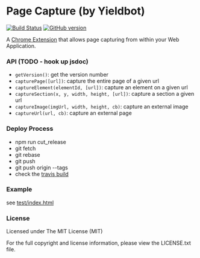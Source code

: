 # Page Capture (by Yieldbot)

[![Build Status](https://travis-ci.org/yieldbot/page_capture.svg?branch=master)](https://travis-ci.org/yieldbot/page_capture)
[![GitHub version](https://badge.fury.io/gh/yieldbot%2Fpage_capture.svg)](https://badge.fury.io/gh/yieldbot%2Fpage_capture)

A [Chrome Extension](https://chrome.google.com/webstore/detail/page-capture-by-yieldbot/jalljeamdfcpcigocpbgfbebdjfmpdof) that allows page capturing from within your Web Application.

### API (TODO - hook up jsdoc)

- `getVersion()`: get the version number
- `capturePage([url])`: capture the entire page of a given url
- `captureElement(elementId, [url])`: capture an element on a given url
- `captureSection(x, y, width, height, [url])`: capture a section a given url
- `captureImage(imgUrl, width, height, cb)`: capture an external image
- `captureUrl(url, cb)`: capture an external page

### Deploy Process

- npm run cut_release
- git fetch
- git rebase
- git push
- git push origin --tags
- check the [travis build](https://travis-ci.org/yieldbot/page_capture)


### Example

see [test/index.html](test/index.html) 

### License

Licensed under The MIT License (MIT)

For the full copyright and license information, please view the LICENSE.txt file.

